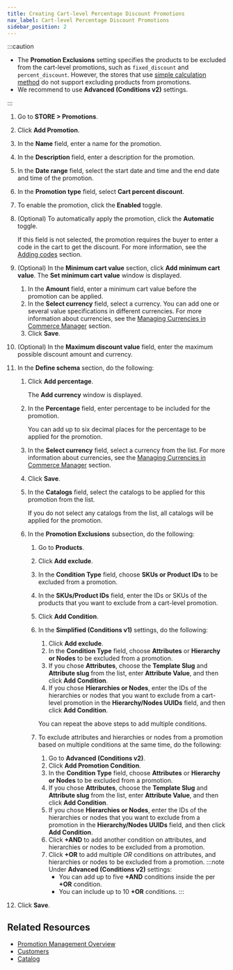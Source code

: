 ```yaml
---
title: Creating Cart-level Percentage Discount Promotions
nav_label: Cart-level Percentage Discount Promotions
sidebar_position: 2
---
```


:::caution
- The **Promotion Exclusions** setting specifies the products to be excluded from the cart-level promotions, such as `fixed_discount` and `percent_discount`. However, the stores that use [simple calculation method](/docs/commerce-cloud/global-project-settings/settings-overview#calculation-method) do not support excluding products from promotions.
- We recommend to use **Advanced (Conditions v2)** settings.

:::

1. Go to **STORE > Promotions**.
1. Click **Add Promotion**.
1. In the **Name** field, enter a name for the promotion.
1. In the **Description** field, enter a description for the promotion.
1. In the **Date range** field, select the start date and time and the end date and time of the promotion.
1. In the **Promotion type** field, select **Cart percent discount**.
1. To enable the promotion, click the **Enabled** toggle.
1. (Optional) To automatically apply the promotion, click the **Automatic** toggle.

    If this field is not selected, the promotion requires the buyer to enter a code in the cart to get the discount. For more information, see the [Adding codes](/docs/commerce-cloud/promotions/promotions-cm/overview#adding-codes) section.
1. (Optional) In the **Minimum cart value** section, click **Add minimum cart value**.
   The **Set minimum cart value** window is displayed.
   1. In the **Amount** field, enter a minimum cart value before the promotion can be applied.
   1. In the **Select currency** field, select a currency.
      You can add one or several value specifications in different currencies. For more information about currencies, see the [Managing Currencies in Commerce Manager](/docs/pxm/currencies/manage-currencies) section.
    1. Click **Save**.
1. (Optional) In the **Maximum discount value** field, enter the maximum possible discount amount and currency.
1. In the **Define schema** section, do the following:
    1. Click **Add percentage**. 
        
        The **Add currency** window is displayed.
    1. In the **Percentage** field, enter percentage to be included for the promotion. 

        You can add up to six decimal places for the percentage to be applied for the promotion.
    1. In the **Select currency** field, select a currency from the list. For more information about currencies, see the [Managing Currencies in Commerce Manager](/docs/pxm/currencies/manage-currencies) section.
    1. Click **Save**.
    1. In the **Catalogs** field, select the catalogs to be applied for this promotion from the list.
        
        If you do not select any catalogs from the list, all catalogs will be applied for the promotion.
    1. In the **Promotion Exclusions** subsection, do the following:
        1. Go to **Products**.
        1. Click **Add exclude**.
        1. In the **Condition Type** field, choose **SKUs or Product IDs** to be excluded from a promotion.
        1. In the **SKUs/Product IDs** field, enter the IDs or SKUs of the products that you want to exclude from a cart-level promotion.
        1. Click **Add Condition**.
        1. In the **Simplified (Conditions v1)** settings, do the following:
            1. Click **Add exclude**.
            1. In the **Condition Type** field, choose **Attributes** or **Hierarchy or Nodes** to be excluded from a promotion.
            1. If you chose **Attributes**, choose the **Template Slug** and **Attribute slug** from the list, enter **Attribute Value**, and then click **Add Condition**.
            1. If you chose **Hierarchies or Nodes**, enter the IDs of the hierarchies or nodes that you want to exclude from a cart-level promotion in the **Hierarchy/Nodes UUIDs** field, and then click **Add Condition**.

            You can repeat the above steps to add multiple conditions.
        1. To exclude attributes and hierarchies or nodes from a promotion based on multiple conditions at the same time, do the following:
            1. Go to **Advanced (Conditions v2)**.
            1. Click **Add Promotion Condition**.
            1. In the **Condition Type** field, choose **Attributes** or **Hierarchy or Nodes** to be excluded from a promotion.
            1. If you chose **Attributes**, choose the **Template Slug** and **Attribute slug** from the list, enter **Attribute Value**, and then click **Add Condition**.
            1. If you chose **Hierarchies or Nodes**, enter the IDs of the hierarchies or nodes that you want to exclude from a promotion in the **Hierarchy/Nodes UUIDs** field, and then click **Add Condition**.
            1. Click **+AND** to add another condition on attributes, and hierarchies or nodes to be excluded from a promotion.
            1. Click **+OR** to add multiple *OR* conditions on attributes, and hierarchies or nodes to be excluded from a promotion. 
                :::note
                Under **Advanced (Conditions v2)** settings:
                - You can add up to five **+AND** conditions inside the per **+OR** condition.
                - You can include up to 10 **+OR** conditions.
                :::
1. Click **Save**.

## Related Resources

- [Promotion Management Overview](/docs/commerce-cloud/promotions/promotion-management/promotion-management-overview)
- [Customers](/docs/commerce-cloud/customer-management/customers)
- [Catalog](/docs/pxm/catalogs)
